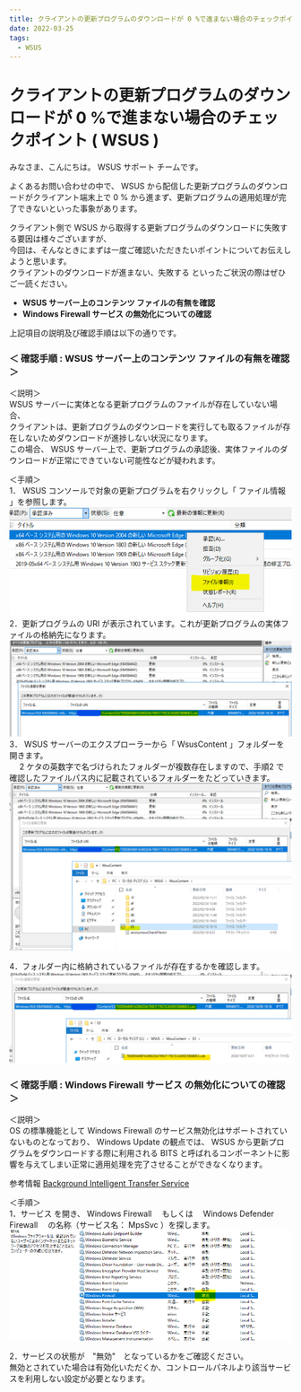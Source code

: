 ```yaml
---
title: クライアントの更新プログラムのダウンロードが 0 %で進まない場合のチェックポイント ( WSUS )
date: 2022-03-25
tags:
  - WSUS
---
```


# クライアントの更新プログラムのダウンロードが 0 %で進まない場合のチェックポイント ( WSUS )

みなさま、こんにちは。 WSUS サポート チームです。

よくあるお問い合わせの中で、 WSUS から配信した更新プログラムのダウンロードがクライアント端末上で 0 % から進まず、更新プログラムの適用処理が完了できないといった事象があります。

クライアント側で WSUS から取得する更新プログラムのダウンロードに失敗する要因は様々ございますが、  
今回は、そんなときにまずは一度ご確認いただきたいポイントについてお伝えしようと思います。  
クライアントのダウンロードが進まない、失敗する といったご状況の際はぜひご一読ください。

- **WSUS サーバー上のコンテンツ ファイルの有無を確認**
- **Windows Firewall サービス の無効化についての確認**

上記項目の説明及び確認手順は以下の通りです。

### **＜ 確認手順 : WSUS サーバー上のコンテンツ ファイルの有無を確認 ＞**

＜説明＞  
WSUS サーバーに実体となる更新プログラムのファイルが存在していない場合、  
クライアントは、更新プログラムのダウンロードを実行しても取るファイルが存在しないためダウンロードが進捗しない状況になります。  
この場合、 WSUS サーバー上で、更新プログラムの承認後、実体ファイルのダウンロードが正常にできていない可能性などが疑われます。

＜手順＞  
1． WSUS コンソールで対象の更新プログラムを右クリックし「 ファイル情報 」を参照します。  
![](2022-03-25_01/2022-03-25_01_1.PNG)  
2．更新プログラムの URI が表示されています。これが更新プログラムの実体ファイルの格納先になります。  
![](2022-03-25_01/2022-03-25_01_2.PNG)  
3． WSUS サーバーのエクスプローラーから「 WsusContent 」フォルダーを開きます。  
 　 2 ケタの英数字で名づけられたフォルダーが複数存在しますので、手順2 で確認したファイルパス内に記載されているフォルダーをたどっていきます。  
 ![](2022-03-25_01/2022-03-25_01_3.PNG)

4．フォルダー内に格納されているファイルが存在するかを確認します。  
 ![](2022-03-25_01/2022-03-25_01_4.PNG)

### **＜ 確認手順 : Windows Firewall サービス の無効化についての確認＞**

＜説明＞  
OS の標準機能として Windows Firewall のサービス無効化はサポートされていないものとなっており、  Windows Update の観点では、 WSUS から更新プログラムをダウンロードする際に利用される BITS と呼ばれるコンポーネントに影響を与えてしまい正常に適用処理を完了させることができなくなります。

参考情報 [Background Intelligent Transfer Service](https://docs.microsoft.com/ja-jp/windows/win32/bits/)

＜手順＞  
1．サービス を開き、 Windows Firewall 　もしくは　 Windows Defender Firewall 　の名称（サービス名： MpsSvc ）を探します。
![](2022-03-25_01/2022-03-25_01_5.PNG)

2．サービスの状態が　"無効"　となっているかをご確認ください。  
無効とされていた場合は有効化いただくか、コントロールパネルより該当サービスを利用しない設定が必要となります。
